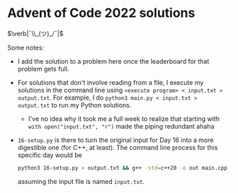 # Advent of Code 2022 solutions

$\verb|¯\\_(ツ)_/¯|$

Some notes:

- I add the solution to a problem here once the leaderboard for that problem gets full.
- For solutions that don't involve reading from a file, I execute my solutions in the command line using `<execute program> < input.txt > output.txt`. For example, I do `python3 main.py < input.txt > output.txt` to run my Python solutions.
	- I've no idea why it took me a full week to realize that starting with `with open("input.txt", "r")` made the piping redundant ahaha
- `16-setup.py` is there to turn the original input for Day 16 into a more digestible one (for C++, at least). The command line process for this specific day would be

	```bash
	python3 16-setup.py > output.txt && g++ -std=c++20 -o out main.cpp && ./out < output.txt > final_output.txt
	```

	assuming the input file is named `input.txt`.
